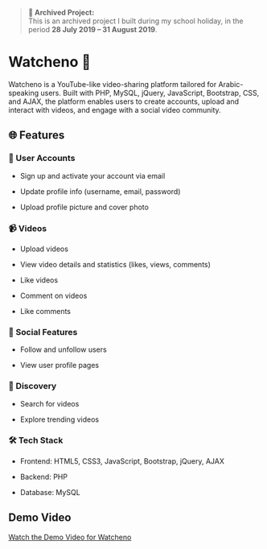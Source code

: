 > **📁 Archived Project:**  
> This is an archived project I built during my school holiday, in the period **28 July 2019 – 31 August 2019**.

# Watcheno 🎥

Watcheno is a YouTube-like video-sharing platform tailored for Arabic-speaking users. Built with PHP, MySQL, jQuery, JavaScript, Bootstrap, CSS, and AJAX, the platform enables users to create accounts, upload and interact with videos, and engage with a social video community.

## 🌐 Features

### 🔐 User Accounts

- Sign up and activate your account via email

- Update profile info (username, email, password)

- Upload profile picture and cover photo

### 📹 Videos

- Upload videos

- View video details and statistics (likes, views, comments)

- Like videos

- Comment on videos

- Like comments

### 👥 Social Features

- Follow and unfollow users

- View user profile pages

### 🔎 Discovery

- Search for videos

- Explore trending videos

### 🛠️ Tech Stack

- Frontend: HTML5, CSS3, JavaScript, Bootstrap, jQuery, AJAX

- Backend: PHP

- Database: MySQL

## Demo Video

[Watch the Demo Video for Watcheno](https://drive.google.com/file/d/1xL_a_yk26Odu6gidOhxb4xzVmZ7IPspZ/view?usp=sharing)

